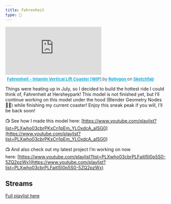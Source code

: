 ```yaml
---
title: Fahrenheit
type: 🎢
---
```


<div class="sketchfab-embed-wrapper"> <iframe title="Fahrenheit - Intamin Vertical Lift Coaster [WIP]" frameborder="0" allowfullscreen mozallowfullscreen="true" webkitallowfullscreen="true" allow="autoplay; fullscreen; xr-spatial-tracking" xr-spatial-tracking execution-while-out-of-viewport execution-while-not-rendered web-share src="https://sketchfab.com/models/ed52a51adea94716b27ea4ed5534c8c4/embed"> </iframe> <p style="font-size: 13px; font-weight: normal; margin: 5px; color: #4A4A4A;"> <a href="https://sketchfab.com/3d-models/fahrenheit-intamin-vertical-lift-coaster-wip-ed52a51adea94716b27ea4ed5534c8c4?utm_medium=embed&utm_campaign=share-popup&utm_content=ed52a51adea94716b27ea4ed5534c8c4" target="_blank" rel="nofollow" style="font-weight: bold; color: #1CAAD9;"> Fahrenheit - Intamin Vertical Lift Coaster [WIP] </a> by <a href="https://sketchfab.com/Rollygon?utm_medium=embed&utm_campaign=share-popup&utm_content=ed52a51adea94716b27ea4ed5534c8c4" target="_blank" rel="nofollow" style="font-weight: bold; color: #1CAAD9;"> Rollygon </a> on <a href="https://sketchfab.com?utm_medium=embed&utm_campaign=share-popup&utm_content=ed52a51adea94716b27ea4ed5534c8c4" target="_blank" rel="nofollow" style="font-weight: bold; color: #1CAAD9;">Sketchfab</a></p></div>

Things were heating up in July, so I decided to build the hottest ride I could think of, Fahrenheit at Hersheypark! This model is not finished yet, but I’ll continue working on this model under the hood (Blender Geometry Nodes 😵‍💫) while finishing my current coaster! Enjoy this sneak peak if you will, I’ll be back soon!

📺 See how I made this model here: [https://www.youtube.com/playlist?list=PLXwho03cbrPKxCn1pEm_YLOxdcA_aISG0](https://www.youtube.com/playlist?list=PLXwho03cbrPKxCn1pEm_YLOxdcA_aISG0)

📺 And also check out my latest project I’m working on now here: [https://www.youtube.com/playlist?list=PLXwho03cbrPLFaitl5I0p5S0-5ZQ2pzWx](https://www.youtube.com/playlist?list=PLXwho03cbrPLFaitl5I0p5S0-5ZQ2pzWx)

## Streams
[Full playlist here](https://youtube.com/playlist?list=PLXwho03cbrPKxCn1pEm_YLOxdcA_aISG0&si=LzSUIC92Wpmq8BrE)
